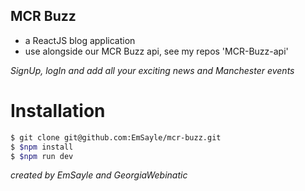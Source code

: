 ## MCR Buzz

  - a ReactJS blog application
  - use alongside our MCR Buzz api, see my repos 'MCR-Buzz-api'

_SignUp, logIn and add all your exciting news and Manchester events_

# Installation

```sh
$ git clone git@github.com:EmSayle/mcr-buzz.git
$ $npm install
$ $npm run dev
```
_created by EmSayle and GeorgiaWebinatic_
